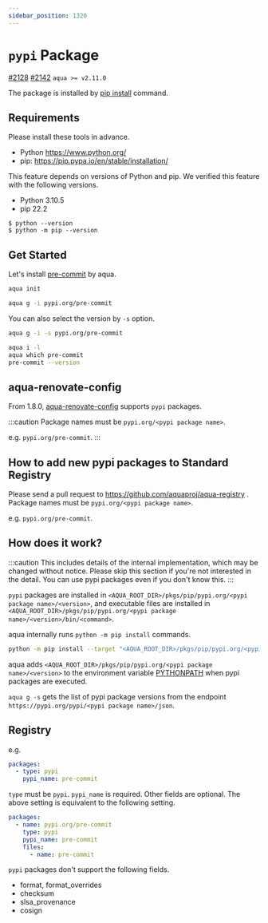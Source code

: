 ```yaml
---
sidebar_position: 1320
---
```


# `pypi` Package

[#2128](https://github.com/aquaproj/aqua/issues/2128) [#2142](https://github.com/aquaproj/aqua/issues/2142) `aqua >= v2.11.0`

The package is installed by [pip install](https://pip.pypa.io/en/stable/cli/pip_install/) command.

## Requirements

Please install these tools in advance.

- Python https://www.python.org/
- pip: https://pip.pypa.io/en/stable/installation/

This feature depends on versions of Python and pip.
We verified this feature with the following versions.

- Python 3.10.5
- pip 22.2

```console
$ python --version
$ python -m pip --version
```

## Get Started

Let's install [pre-commit](https://pre-commit.com/) by aqua.

```sh
aqua init
```

```sh
aqua g -i pypi.org/pre-commit
```

You can also select the version by `-s` option.

```sh
aqua g -i -s pypi.org/pre-commit
```

```sh
aqua i -l
aqua which pre-commit
pre-commit --version
```

## aqua-renovate-config

From 1.8.0, [aqua-renovate-config](/docs/products/aqua-renovate-config) supports `pypi` packages.

:::caution
Package names must be `pypi.org/<pypi package name>`.

e.g. `pypi.org/pre-commit`.
:::


## How to add new pypi packages to Standard Registry

Please send a pull request to https://github.com/aquaproj/aqua-registry .
Package names must be `pypi.org/<pypi package name>`.

e.g. `pypi.org/pre-commit`.

## How does it work?

:::caution
This includes details of the internal implementation, which may be changed without notice.
Please skip this section if you're not interested in the detail. You can use pypi packages even if you don't know this.
:::

`pypi` packages are installed in `<AQUA_ROOT_DIR>/pkgs/pip/pypi.org/<pypi package name>/<version>`,
and executable files are installed in `<AQUA_ROOT_DIR>/pkgs/pip/pypi.org/<pypi package name>/<version>/bin/<command>`.

aqua internally runs `python -m pip install` commands.

```sh
python -m pip install --target "<AQUA_ROOT_DIR>/pkgs/pip/pypi.org/<pypi package name>/<version>" "<pypi package>==<version>"
```

aqua adds `<AQUA_ROOT_DIR>/pkgs/pip/pypi.org/<pypi package name>/<version>` to the environment variable [PYTHONPATH](https://docs.python.org/3/using/cmdline.html#envvar-PYTHONPATH) when pypi packages are executed.

`aqua g -s` gets the list of pypi package versions from the endpoint `https://pypi.org/pypi/<pypi package name>/json`.

## Registry

e.g.

```yaml
packages:
  - type: pypi
    pypi_name: pre-commit
```

`type` must be `pypi`. `pypi_name` is required. Other fields are optional.
The above setting is equivalent to the following setting.

```yaml
packages:
  - name: pypi.org/pre-commit
    type: pypi
    pypi_name: pre-commit
    files:
      - name: pre-commit
```

`pypi` packages don't support the following fields.

- format, format_overrides
- checksum
- slsa_provenance
- cosign
